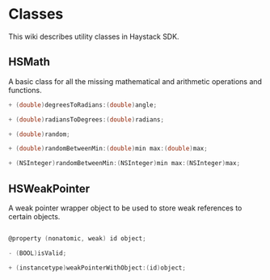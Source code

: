 Classes
=======

This wiki describes utility classes in Haystack SDK.

HSMath
--------
A basic class for all the missing mathematical and arithmetic operations and functions.

```objective-c
+ (double)degreesToRadians:(double)angle;

+ (double)radiansToDegrees:(double)radians;

+ (double)random;

+ (double)randomBetweenMin:(double)min max:(double)max;

+ (NSInteger)randomBetweenMin:(NSInteger)min max:(NSInteger)max;
```

HSWeakPointer
--------
A weak pointer wrapper object to be used to store weak references to certain objects.

```objective-c

@property (nonatomic, weak) id object;

- (BOOL)isValid;

+ (instancetype)weakPointerWithObject:(id)object;
```
